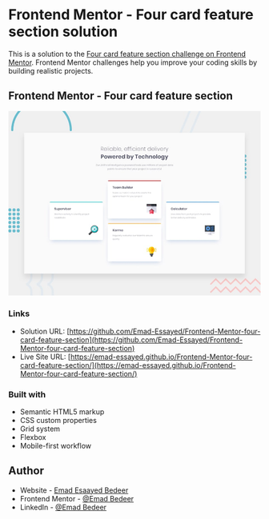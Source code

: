 # Frontend Mentor - Four card feature section solution

This is a solution to the [Four card feature section challenge on Frontend Mentor](https://www.frontendmentor.io/challenges/four-card-feature-section-weK1eFYK). Frontend Mentor challenges help you improve your coding skills by building realistic projects.

## Frontend Mentor - Four card feature section

![Design preview for Four card feature section challenge](./design/desktop-preview.jpg)

### Links

- Solution URL: [https://github.com/Emad-Essayed/Frontend-Mentor-four-card-feature-section](https://github.com/Emad-Essayed/Frontend-Mentor-four-card-feature-section)
- Live Site URL: [https://emad-essayed.github.io/Frontend-Mentor-four-card-feature-section/](https://emad-essayed.github.io/Frontend-Mentor-four-card-feature-section/)

### Built with

- Semantic HTML5 markup
- CSS custom properties
- Grid system
- Flexbox
- Mobile-first workflow

## Author

- Website - [Emad Esaayed Bedeer](https://github.com/Emad-Essayed)
- Frontend Mentor - [@Emad Bedeer](https://www.frontendmentor.io/profile/Emad-Essayed)
- LinkedIn - [@Emad Bedeer](https://www.linkedin.com/in/emad-bedeer-4b1797106/)
